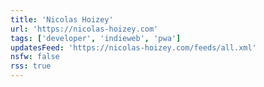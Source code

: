 ```yaml
---
title: 'Nicolas Hoizey'
url: 'https://nicolas-hoizey.com'
tags: ['developer', 'indieweb', 'pwa']
updatesFeed: 'https://nicolas-hoizey.com/feeds/all.xml'
nsfw: false
rss: true
---
```

